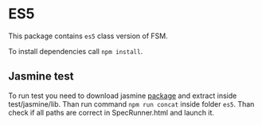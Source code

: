 # ES5

This package contains `es5` class version of FSM.

To install dependencies call `npm install`.

## Jasmine test

To run test you need to download jasmine [package][7a11264d] and extract inside test/jasmine/lib. Than run command `npm run concat` inside folder `es5`. Than check if all paths are correct in SpecRunner.html and launch it.

  [7a11264d]: https://github.com/jasmine/jasmine/releases "Jasmine standalone"
